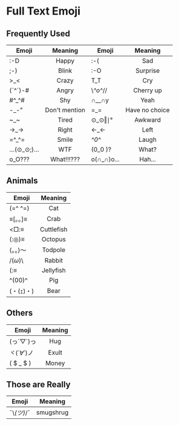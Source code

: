 Full Text Emoji
===============

Frequently Used
---------------

| Emoji         |     Meaning   | Emoji         |     Meaning   |
| ------------- |:-------------:| ------------- |:-------------:|
| :-D           | Happy         | :-(           | Sad           |
| ;-)           | Blink         | :-O           | Surprise      |
| >_<           | Crazy         | T_T           | Cry           |
| (ˋ^ˊ)-#        | Angry         | \\*^o^*//     | Cherry up     |
| #^_^#         | Shy           | ∩__∩y         | Yeah          |
| -_-"          | Don't mention | =_=           | Have no choice|
| ~_~           | Tired         | ⊙_⊙‖∣°         | Awkward       |
| →_→           | Right         | ←_←           | Left          |
| =^_^=         | Smile         | *^0^*         | Laugh         |
| …(⊙_⊙;)…      | WTF           | (0_0 )?       | What?         |
| o_O???        | What!!!???    | o(∩_∩)o...    | Hah...        |


Animals
-------
| Emoji         |     Meaning   |
| ------------- |:-------------:|
| (=^ ^=)       | Cat           |
| ≡[。。]≡      | Crab          |
| <□:≡          | Cuttlefish    |
| (:◎)≡         | Octopus       |
| (。。)～      | Todpole       |
| /(*ω*)\       | Rabbit        |
| (:≡           |Jellyfish      |
| ^(00)^        | Pig           |
| (・(ｪ)・)     | Bear          |

Others
-------
| Emoji         |     Meaning   |
| ------------- |:-------------:|
| (っ´▽`)っ     | Hug           |
| ヾ(*´∀`*)ノ   | Exult         |
| ( $ _ $ )     | Money         |

Those are Really
-----------------
| Emoji         |     Meaning   |
| ------------- |:-------------:|
| ¯\\_(ツ)_/¯   | smugshrug     |

